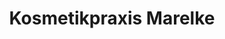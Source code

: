 ---
title: "Kosmetikpraxis Marelke"
url: /leinefelde-worbis/kosmetikpraxis-marelke/
shop: Kosmetik
---